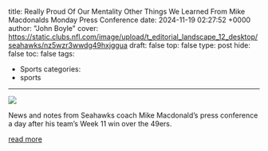 title: Really Proud Of Our Mentality Other Things We Learned From Mike Macdonalds Monday Press Conference
date: 2024-11-19 02:27:52 +0000
author: "John Boyle"
cover: https://static.clubs.nfl.com/image/upload/t_editorial_landscape_12_desktop/seahawks/nz5wzr3wwdg49hxjggua
draft: false
top: false
type: post
hide: false
toc: false
tags:
  - Sports
categories:
  - sports
---

![](https://static.clubs.nfl.com/image/upload/t_editorial_landscape_12_desktop/seahawks/nz5wzr3wwdg49hxjggua)

News and notes from Seahawks coach Mike Macdonald’s press conference a day after his team’s Week 11 win over the 49ers.

[read more](https://www.seahawks.com/news/really-proud-of-our-mentality-other-things-we-learned-from-mike-macdonald-s-monday-press-conference)

